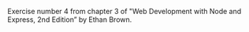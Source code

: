 Exercise number 4 from chapter 3 of "Web Development with Node and Express, 2nd Edition” by Ethan Brown.
